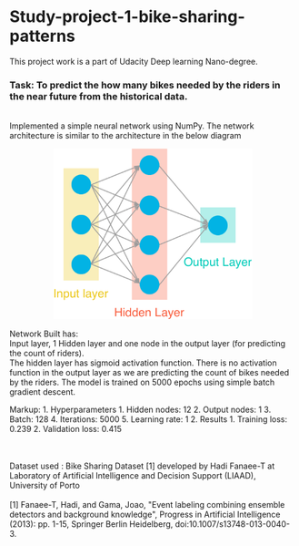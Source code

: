 # Study-project-1-bike-sharing-patterns

This project work is a part of Udacity Deep learning Nano-degree.
<br>
### Task: To predict the how many bikes needed by the riders in the near future from the historical data. 
<br>
Implemented a simple neural network using NumPy.
The network architecture is similar to the architecture in the below diagram

<p align="center">
<img src="/first_neural_network/assets/neural_network.png" height="300" width="350">
</p>
  

Network Built has:
<br>
Input layer, 1 Hidden layer and one node in the output layer (for predicting the count of riders).
<br>The hidden layer has sigmoid activation function. There is no activation function in the output layer as we are predicting the count of bikes needed by the riders. 
The model is trained on 5000 epochs using simple batch gradient descent.

Markup: 1. Hyperparameters
            1. Hidden nodes: 12
            2. Output nodes: 1
            3. Batch: 128
            4. Iterations: 5000
            5. Learning rate: 1
        2. Results
            1. Training loss: 0.239 
            2. Validation loss: 0.415

<br>
<br>
Dataset used : Bike Sharing Dataset [1] developed by Hadi Fanaee-T at Laboratory of Artificial Intelligence and Decision Support (LIAAD), University of Porto
<br><br>
[1] Fanaee-T, Hadi, and Gama, Joao, "Event labeling combining ensemble detectors and background knowledge", Progress in Artificial Intelligence (2013): pp. 1-15, Springer Berlin Heidelberg, doi:10.1007/s13748-013-0040-3.
